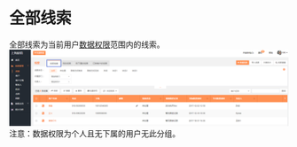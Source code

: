# 全部线索

全部线索为当前用户[数据权限](/xi-tong-she-zhi/jiao-se-he-quan-xian.md)范围内的线索。![](/assets/lix全部显示.png)注意：数据权限为个人且无下属的用户无此分组。

